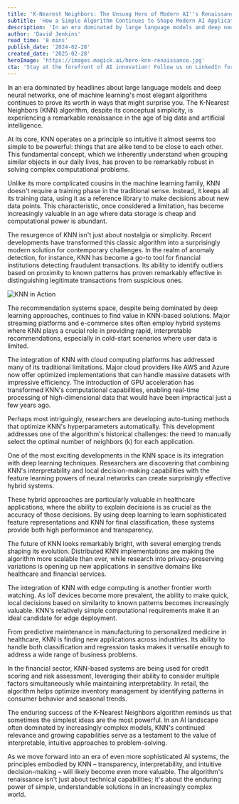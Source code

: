 ```yaml
---
title: 'K-Nearest Neighbors: The Unsung Hero of Modern AI''s Renaissance'
subtitle: 'How a Simple Algorithm Continues to Shape Modern AI Applications'
description: 'In an era dominated by large language models and deep neural networks, the K-Nearest Neighbors (KNN) algorithm, despite its simplicity, is experiencing a renaissance in the age of big data and AI. Explore its impact on fraud detection, healthcare, and beyond.'
author: 'David Jenkins'
read_time: '8 mins'
publish_date: '2024-02-28'
created_date: '2025-02-28'
heroImage: 'https://images.magick.ai/hero-knn-renaissance.jpg'
cta: 'Stay at the forefront of AI innovation! Follow us on LinkedIn for more insights into how classic algorithms like KNN are shaping the future of technology.'
---
```


In an era dominated by headlines about large language models and deep neural networks, one of machine learning's most elegant algorithms continues to prove its worth in ways that might surprise you. The K-Nearest Neighbors (KNN) algorithm, despite its conceptual simplicity, is experiencing a remarkable renaissance in the age of big data and artificial intelligence.

At its core, KNN operates on a principle so intuitive it almost seems too simple to be powerful: things that are alike tend to be close to each other. This fundamental concept, which we inherently understand when grouping similar objects in our daily lives, has proven to be remarkably robust in solving complex computational problems.

Unlike its more complicated cousins in the machine learning family, KNN doesn't require a training phase in the traditional sense. Instead, it keeps all its training data, using it as a reference library to make decisions about new data points. This characteristic, once considered a limitation, has become increasingly valuable in an age where data storage is cheap and computational power is abundant.

The resurgence of KNN isn't just about nostalgia or simplicity. Recent developments have transformed this classic algorithm into a surprisingly modern solution for contemporary challenges. In the realm of anomaly detection, for instance, KNN has become a go-to tool for financial institutions detecting fraudulent transactions. Its ability to identify outliers based on proximity to known patterns has proven remarkably effective in distinguishing legitimate transactions from suspicious ones.

![KNN in Action](https://images.magick.ai/knn-in-action.jpg)

The recommendation systems space, despite being dominated by deep learning approaches, continues to find value in KNN-based solutions. Major streaming platforms and e-commerce sites often employ hybrid systems where KNN plays a crucial role in providing rapid, interpretable recommendations, especially in cold-start scenarios where user data is limited.

The integration of KNN with cloud computing platforms has addressed many of its traditional limitations. Major cloud providers like AWS and Azure now offer optimized implementations that can handle massive datasets with impressive efficiency. The introduction of GPU acceleration has transformed KNN's computational capabilities, enabling real-time processing of high-dimensional data that would have been impractical just a few years ago.

Perhaps most intriguingly, researchers are developing auto-tuning methods that optimize KNN's hyperparameters automatically. This development addresses one of the algorithm's historical challenges: the need to manually select the optimal number of neighbors (k) for each application.

One of the most exciting developments in the KNN space is its integration with deep learning techniques. Researchers are discovering that combining KNN's interpretability and local decision-making capabilities with the feature learning powers of neural networks can create surprisingly effective hybrid systems.

These hybrid approaches are particularly valuable in healthcare applications, where the ability to explain decisions is as crucial as the accuracy of those decisions. By using deep learning to learn sophisticated feature representations and KNN for final classification, these systems provide both high performance and transparency.

The future of KNN looks remarkably bright, with several emerging trends shaping its evolution. Distributed KNN implementations are making the algorithm more scalable than ever, while research into privacy-preserving variations is opening up new applications in sensitive domains like healthcare and financial services.

The integration of KNN with edge computing is another frontier worth watching. As IoT devices become more prevalent, the ability to make quick, local decisions based on similarity to known patterns becomes increasingly valuable. KNN's relatively simple computational requirements make it an ideal candidate for edge deployment.

From predictive maintenance in manufacturing to personalized medicine in healthcare, KNN is finding new applications across industries. Its ability to handle both classification and regression tasks makes it versatile enough to address a wide range of business problems.

In the financial sector, KNN-based systems are being used for credit scoring and risk assessment, leveraging their ability to consider multiple factors simultaneously while maintaining interpretability. In retail, the algorithm helps optimize inventory management by identifying patterns in consumer behavior and seasonal trends.

The enduring success of the K-Nearest Neighbors algorithm reminds us that sometimes the simplest ideas are the most powerful. In an AI landscape often dominated by increasingly complex models, KNN's continued relevance and growing capabilities serve as a testament to the value of interpretable, intuitive approaches to problem-solving.

As we move forward into an era of even more sophisticated AI systems, the principles embodied by KNN – transparency, interpretability, and intuitive decision-making – will likely become even more valuable. The algorithm's renaissance isn't just about technical capabilities; it's about the enduring power of simple, understandable solutions in an increasingly complex world.